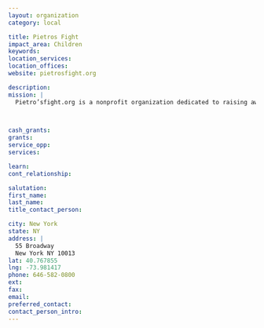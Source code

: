 ```yaml
---
layout: organization
category: local

title: Pietros Fight
impact_area: Children
keywords: 
location_services: 
location_offices: 
website: pietrosfight.org

description: 
mission: |
  Pietro’sfight.org is a nonprofit organization dedicated to raising awareness and funds to find a cure for Duchenne Muscular Dystrophy. It was founded by Manni and Dayna Scarso in 2012 after the couple learned the devastating news that their then-3-year-old son Pietro was diagnosed with Duchenne Muscular Dystrophy (DMD) – the most common and lethal childhood genetic disorder in the world affecting one in every 3,500 male births.

  

cash_grants: 
grants: 
service_opp: 
services: 

learn: 
cont_relationship: 

salutation: 
first_name: 
last_name: 
title_contact_person: 

city: New York
state: NY
address: |
  55 Broadway     
  New York NY 10013
lat: 40.767855
lng: -73.981417
phone: 646-582-0800
ext: 
fax: 
email: 
preferred_contact: 
contact_person_intro: 
---
```

